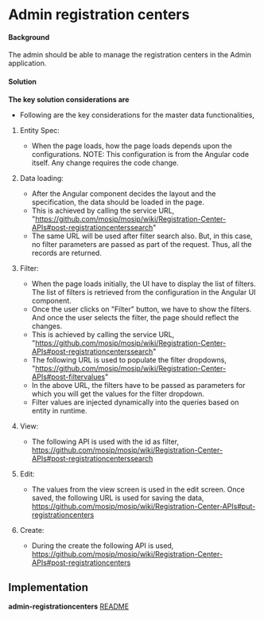 ﻿# Admin registration centers

#### Background

The admin should be able to manage the registration centers in the Admin application. 

#### Solution



**The key solution considerations are**

- Following are the key considerations for the master data functionalities, 

1. Entity Spec: 
	- When the page loads, how the page loads depends upon the configurations. NOTE: This configuration is from the Angular code itself. Any change requires the code change.

2. Data loading:
	- After the Angular component decides the layout and the specification, the data should be loaded in the page. 
	- This is achieved by calling the service URL, 
	"https://github.com/mosip/mosip/wiki/Registration-Center-APIs#post-registrationcenterssearch"
	- The same URL will be used after filter search also. But, in this case, no filter parameters are passed as part of the request. Thus, all the records are returned. 

3. Filter:
	- When the page loads initially, the UI have to display the list of filters. The list of filters is retrieved from the configuration in the Angular UI component. 
	- Once the user clicks on "Filter" button, we have to show the filters. And once the user selects the filter, the page should reflect the changes.
	- This is achieved by calling the service URL, 
	"https://github.com/mosip/mosip/wiki/Registration-Center-APIs#post-registrationcenterssearch"
	- The following URL is used to populate the filter dropdowns, 
	"https://github.com/mosip/mosip/wiki/Registration-Center-APIs#post-filtervalues"
	- In the above URL, the filters have to be passed as parameters for which you will get the values for the filter dropdown.
	- Filter values are injected dynamically into the queries based on entity in runtime.
	
4. View:
	- The following API is used with the id as filter,
	https://github.com/mosip/mosip/wiki/Registration-Center-APIs#post-registrationcenterssearch
	
5. Edit:
	- The values from the view screen is used in the edit screen. Once saved, the following URL is used for saving the data, 
	https://github.com/mosip/mosip/wiki/Registration-Center-APIs#put-registrationcenters
	
6. Create:
	- During the create the following API is used, 
	https://github.com/mosip/mosip/wiki/Registration-Center-APIs#post-registrationcenters


## Implementation


**admin-registrationcenters** [README](../../../kernel/admin-registrationcenters/README.md)


